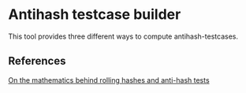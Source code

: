 # Antihash testcase builder

This tool provides three different ways to compute antihash-testcases.

## References
[On the mathematics behind rolling hashes and anti-hash tests](https://codeforces.com/blog/entry/60442)

